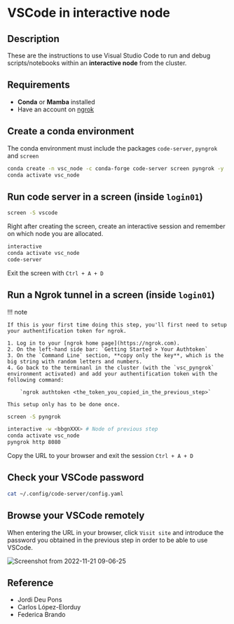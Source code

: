 # VSCode in interactive node

## Description

These are the instructions to use Visual Studio Code to run and debug scripts/notebooks within an **interactive node** from the cluster.

## Requirements

-   **Conda** or **Mamba** installed
-   Have an account on [ngrok](https://ngrok.com)

## Create a conda environment

The conda environment must include the packages `code-server`, `pyngrok` and `screen`

```bash
conda create -n vsc_node -c conda-forge code-server screen pyngrok -y
conda activate vsc_node
```

## Run code server in a screen (inside `login01`)

```bash
screen -S vscode
```

Right after creating the screen, create an interactive session and remember on which node you are allocated.

```bash
interactive
conda activate vsc_node
code-server
```

Exit the screen with `Ctrl + A + D`

## Run a Ngrok tunnel in a screen (inside `login01`)

!!! note

    If this is your first time doing this step, you'll first need to setup your authentification token for ngrok.

    1. Log in to your [ngrok home page](https://ngrok.com).
    2. On the left-hand side bar: `Getting Started > Your Authtoken`
    3. On the `Command Line` section, **copy only the key**, which is the big string with random letters and numbers.
    4. Go back to the terminanl in the cluster (with the `vsc_pyngrok` environment activated) and add your authentification token with the following command:

        `ngrok authtoken <the_token_you_copied_in_the_previous_step>`

    This setup only has to be done once.

```bash
screen -S pyngrok
```

```bash
interactive -w <bbgnXXX> # Node of previous step
conda activate vsc_node
pyngrok http 8080
```

Copy the URL to your browser and exit the session `Ctrl + A + D`

## Check your VSCode password

```bash
cat ~/.config/code-server/config.yaml
```

## Browse your VSCode remotely

When entering the URL in your browser, click `Visit site` and introduce the password you obtained in the previous step in order to be able to use VSCode.

![Screenshot from 2022-11-21 09-06-25](https://user-images.githubusercontent.com/1315429/202997070-fe8d28cb-97f5-4981-bf84-2909056e8fbd.png)

## Reference

-   Jordi Deu Pons
-   Carlos López-Elorduy
-   Federica Brando
